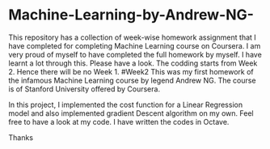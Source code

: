 # Machine-Learning-by-Andrew-NG-
This repository has a collection of week-wise homework assignment that I have completed for completing Machine Learning course on  Coursera. I am very proud of myself to have completed the full homework by myself. I have learnt a lot through this. Please have a look. The codding starts from Week 2. Hence there will be no Week 1. 
#Week2
This was my first homework of the infamous Machine Learning course by legend Andrew NG. The course is of Stanford University offered by Coursera.

In this project, I implemented the cost function for a Linear Regression model and also implemented gradient Descent algorithm on my own.
Feel free to have a look at my code.
I have written the codes in Octave.

Thanks
